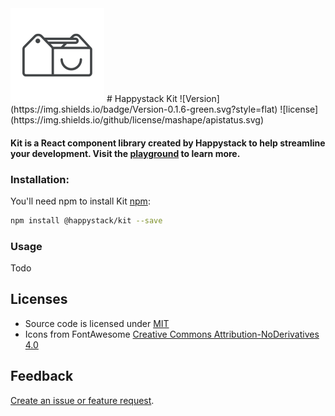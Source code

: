 <img src=".github/happystack.png" alt="Happystack" width="150" height="150" />
# Happystack Kit
![Version](https://img.shields.io/badge/Version-0.1.6-green.svg?style=flat)
![license](https://img.shields.io/github/license/mashape/apistatus.svg)

#### Kit is a React component library created by Happystack to help streamline your development. Visit the [playground](https://github.com) to learn more.

### Installation:
You'll need npm to install Kit [npm](https://www.npmjs.com/):

```bash
npm install @happystack/kit --save
```

### Usage
Todo

## Licenses
* Source code is licensed under [MIT](https://opensource.org/licenses/MIT)
* Icons from FontAwesome [Creative Commons Attribution-NoDerivatives 4.0](http://creativecommons.org/licenses/by-nd/4.0/)

## Feedback
[Create an issue or feature request](https://github.com/HeinrichTremblay/happystack-kit/issues/new).
